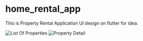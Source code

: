# home_rental_app
 This is Property Rental Application UI design on flutter for idea.

![List Of Properties](https://user-images.githubusercontent.com/50517157/71446084-87079500-2741-11ea-8e2f-db7fe5ce535b.png)
![Property Detail](https://user-images.githubusercontent.com/50517157/71446106-aa324480-2741-11ea-81b2-88c3231d7d6a.png)

